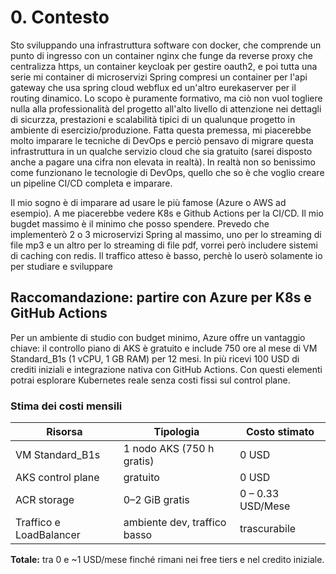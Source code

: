 # 0. Contesto

Sto sviluppando una infrastruttura software con docker, che comprende un punto di ingresso con un container nginx che funge da reverse proxy che centralizza https, un container keycloak per gestire oauth2, e poi tutta una serie mi container di microservizi Spring compresi un container per l'api gateway che usa spring cloud webflux ed un'altro eurekaserver per il routing dinamico. Lo scopo è puramente formativo, ma ciò non vuol togliere nulla alla professionalità del progetto all'alto livello di attenzione nei dettagli di sicurzza, prestazioni e scalabilità tipici di un qualunque progetto in ambiente di esercizio/produzione. Fatta questa premessa, mi piacerebbe molto imparare le tecniche di DevOps e perciò pensavo di migrare questa infrastruttura in un qualche servizio cloud che sia gratuito (sarei disposto anche a pagare una cifra non elevata in realtà). In realtà non so benissimo come funzionano le tecnologie di DevOps, quello che so è che voglio creare un pipeline CI/CD completa e imparare.

Il mio sogno è di imparare ad usare le più famose (Azure o AWS ad esempio). A me piacerebbe vedere K8s e Github Actions per la CI/CD. Il mio bugdet massimo è il minimo che posso spendere. Prevedo che implementerò 2 o 3 microservizi Spring al massimo, uno per lo streaming di file mp3 e un altro per lo streaming di file pdf, vorrei però includere sistemi di caching con redis. Il traffico atteso è basso, perchè lo userò solamente io per studiare e sviluppare

## Raccomandazione: partire con Azure per K8s e GitHub Actions

Per un ambiente di studio con budget minimo, Azure offre un vantaggio chiave: il controllo piano di AKS è gratuito e include 750 ore al mese di VM Standard_B1s (1 vCPU, 1 GB RAM) per 12 mesi. In più ricevi 100 USD di crediti iniziali e integrazione nativa con GitHub Actions. Con questi elementi potrai esplorare Kubernetes reale senza costi fissi sul control plane.

### Stima dei costi mensili

| **Risorsa**           | **Tipologia**               | **Costo stimato**     |
|-----------------------|-----------------------------|------------------------|
| VM Standard_B1s       | 1 nodo AKS (750 h gratis)   | 0 USD                  |
| AKS control plane     | gratuito                    | 0 USD                  |
| ACR storage           | 0–2 GiB gratis              | 0 – 0.33 USD/Mese      |
| Traffico e LoadBalancer | ambiente dev, traffico basso | trascurabile        |

**Totale:** tra 0 e ~1 USD/mese finché rimani nei free tiers e nel credito iniziale.
